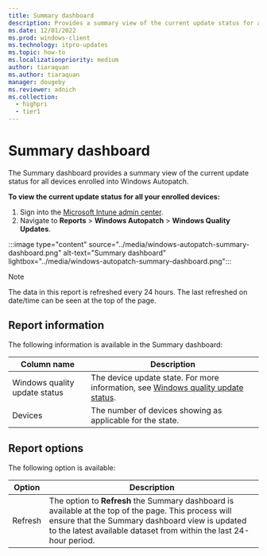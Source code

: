```yaml
---
title: Summary dashboard
description: Provides a summary view of the current update status for all devices enrolled into Windows Autopatch.
ms.date: 12/01/2022
ms.prod: windows-client
ms.technology: itpro-updates
ms.topic: how-to
ms.localizationpriority: medium
author: tiaraquan
ms.author: tiaraquan
manager: dougeby
ms.reviewer: adnich
ms.collection:
  - highpri
  - tier1
---
```


# Summary dashboard

The Summary dashboard provides a summary view of the current update status for all devices enrolled into Windows Autopatch.

**To view the current update status for all your enrolled devices:**

1. Sign into the [Microsoft Intune admin center](https://go.microsoft.com/fwlink/?linkid=2109431).
1. Navigate to **Reports** > **Windows Autopatch** > **Windows Quality Updates**.

:::image type="content" source="../media/windows-autopatch-summary-dashboard.png" alt-text="Summary dashboard" lightbox="../media/windows-autopatch-summary-dashboard.png":::

> [!NOTE]
> The data in this report is refreshed every 24 hours. The last refreshed on date/time can be seen at the top of the page.

## Report information

The following information is available in the Summary dashboard:

| Column name | Description |
| ----- | ----- |
| Windows quality update status | The device update state. For more information, see [Windows quality update status](windows-autopatch-windows-quality-update-reports-overview.md#windows-quality-update-statuses). |
| Devices | The number of devices showing as applicable for the state. |

## Report options

The following option is available:

| Option | Description |
| ----- | ----- |
| Refresh | The option to **Refresh** the Summary dashboard is available at the top of the page. This process will ensure that the Summary dashboard view is updated to the latest available dataset from within the last 24-hour period. |
